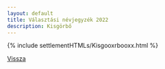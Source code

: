 ```yaml
---
layout: default
title: Választási névjegyzék 2022
description: Kisgörbő
---
```


{% include settlementHTMLs/Kisgooxrbooxx.html %}

[Vissza](./)